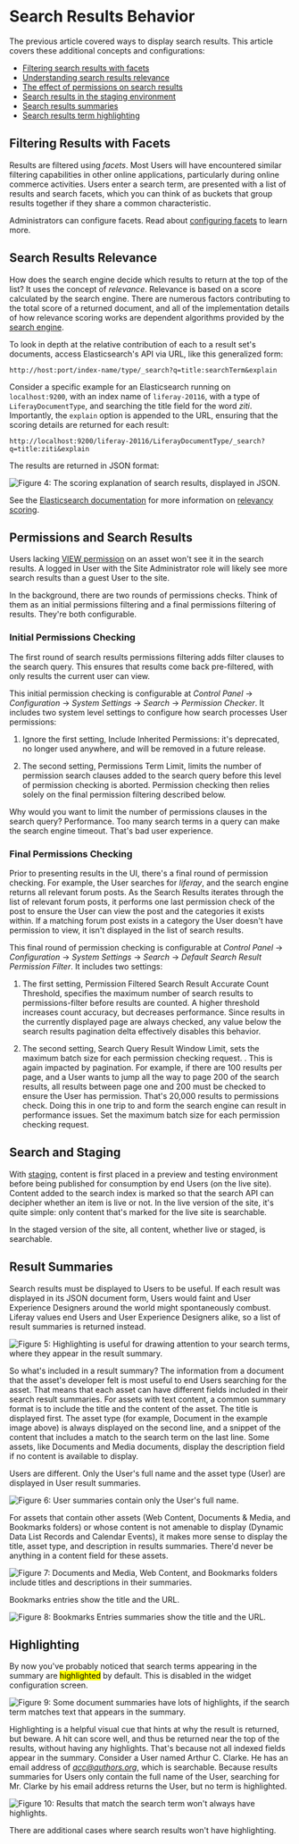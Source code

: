 # Search Results Behavior

The previous article covered ways to display search results. This
article covers these additional concepts and configurations: 

- [Filtering search results with facets](#filtering-results-with-facets)
- [Understanding search results relevance](#search-results-relevance)
- [The effect of permissions on search results](#permissions-and-search-results)
- [Search results in the staging environment](#search-and-staging)
- [Search results summaries](#result-summaries)
- [Search results term highlighting](#highlighting)

## Filtering Results with Facets [](id=filtering-results-with-facets)

Results are filtered using *facets*. Most Users will have encountered similar
filtering capabilities in other online applications, particularly during online
commerce activities. Users enter a search term, are presented with a list of
results and search facets, which you can think of as buckets that group results
together if they share a common characteristic.

Administrators can configure facets. Read about 
[configuring facets](/discover/portal/-/knowledge_base/7-1/configuring-facets) 
to learn more.

## Search Results Relevance [](id=search-results-relevance)

How does the search engine decide which results to return at the top of the
list? It uses the concept of *relevance*. Relevance is based on a score
calculated by the search engine. There are numerous factors contributing to the
total score of a returned document, and all of the implementation details of how
relevance scoring works are dependent algorithms provided by the 
[search engine](https://www.elastic.co/guide/en/elasticsearch/guide/current/relevance-intro.html#relevance-intro).

To look in depth at the relative contribution of each to a result set's
documents, access Elasticsearch's API via URL, like this generalized form:

    http://host:port/index-name/type/_search?q=title:searchTerm&explain

Consider a specific example for an Elasticsearch running on `localhost:9200`,
with an index name of `liferay-20116`, with a type of `LiferayDocumentType`, and
searching the title field for the word *ziti*. Importantly, the `explain`
option is appended to the URL, ensuring that the scoring details are returned
for each result:

    http://localhost:9200/liferay-20116/LiferayDocumentType/_search?q=title:ziti&explain

The results are returned in JSON format:

![Figure 4: The scoring explanation of search results, displayed in JSON.](../../images/search-results-scoring-json.png)

See the 
[Elasticsearch documentation](https://www.elastic.co/guide/en/elasticsearch/guide/current/scoring-theory.html#tfidf) 
for more information on 
[relevancy scoring](https://www.elastic.co/guide/en/elasticsearch/guide/current/relevance-intro.html#relevance-intro).

## Permissions and Search Results [](id=permissions-and-search-results)

Users lacking
[VIEW permission](/discover/portal/-/knowledge_base/7-1/roles-and-permissions) 
on an asset won't see it in the search results. A logged in User with the Site
Administrator role will likely see more search results than a guest User to the
site. 

In the background, there are two rounds of permissions checks. Think of them as
an initial permissions filtering and a final permissions filtering of results.
They're both configurable.

### Initial Permissions Checking

The first round of search results permissions filtering adds filter clauses to
the search query. This ensures that results come back pre-filtered, with only
results the current user can view.

This initial permission checking is configurable at *Control Panel* &rarr;
*Configuration* &rarr; *System Settings* &rarr; *Search* &rarr; *Permission
Checker*. It includes two system level settings to configure how search
processes User permissions:

1.  Ignore the first setting, Include Inherited Permissions: it's deprecated,
    no longer used anywhere, and will be removed in a future release.

2.  The second setting, Permissions Term Limit, limits the number of permission
    search clauses added to the search query before this level of permission
    checking is aborted. Permission checking then relies solely on the final
    permission filtering described below.

Why would you want to limit the number of permissions clauses in the search
query? Performance. Too many search terms in a query can make the search engine
timeout. That's bad user experience.

### Final Permissions Checking

Prior to presenting results in the UI, there's a final round of permission
checking. For example, the User searches for *liferay*, and the search engine
returns all relevant forum posts. As the Search Results iterates through the
list of relevant forum posts, it performs one last permission check of the post
to ensure the User can view the post and the categories it exists within. If a
matching forum post exists in a category the User doesn't have permission to
view, it isn't displayed in the list of search results.

This final round of permission checking is configurable at *Control Panel*
&rarr; *Configuration* &rarr; *System Settings* &rarr; *Search* &rarr; *Default
Search Result Permission Filter*. It includes two settings:

1.  The first setting, Permission Filtered Search Result Accurate Count
    Threshold, specifies the maximum number of search results to
    permissions-filter before results are counted. A higher threshold increases
    count accuracy, but decreases performance. Since results in the currently
    displayed page are always checked, any value below the search results
    pagination delta effectively disables this behavior.

2.  The second setting, Search Query Result Window Limit, sets the maximum batch
    size for each permission checking request. <!-- OR limits the number of
    results to include in each permission checked request/response cycle to and
    from the search engine-->. This is again impacted by pagination. For
    example, if there are 100 results per page, and a User wants to jump all the
    way to page 200 of the search results, all results between page one and 200
    must be checked to ensure the User has permission. That's 20,000 results to
    permissions check. Doing this in one trip to and form the search engine can
    result in performance issues. Set the maximum batch size for each permission
    checking request. 

## Search and Staging [](id=search-and-staging)

With
[staging](/discover/portal/-/knowledge_base/7-1/staging-content-for-publication),
content is first placed in a preview and testing environment before being
published for consumption by end Users (on the live site). Content added to the
search index is marked so that the search API can decipher whether an item is
live or not. In the live version of the site, it's quite simple: only content
that's marked for the live site is searchable. 

In the staged version of the site, all content, whether live or staged, is
searchable.

## Result Summaries [](id=result-summaries)

Search results must be displayed to Users to be useful. If each result was
displayed in its JSON document form, Users would faint and User Experience
Designers around the world might spontaneously combust. Liferay values end Users
and User Experience Designers alike, so a list of result summaries is returned
instead. 

![Figure 5: Highlighting is useful for drawing attention to your search terms,
where they appear in the result summary.](../../images/search-highlight-summary.png)

So what's included in a result summary? The information from a document that the
asset's developer felt is most useful to end Users searching for the asset.
That means that each asset can have different fields included in their search
result summaries. For assets with text content, a common summary format is to
include the title and the content of the asset. The title is displayed first.
The asset type (for example, Document in the example image above) is always
displayed on the second line, and a snippet of the content that includes a match
to the search term on the last line. Some assets, like Documents and Media
documents, display the description field if no content is available to display.

Users are different. Only the User's full name and the asset type (User) are
displayed in User result summaries.

![Figure 6: User summaries contain only the User's full name.](../../images/search-User.png)

For assets that contain other assets (Web Content, Documents & Media, and
Bookmarks folders) or whose content is not amenable to display (Dynamic Data
List Records and Calendar Events), it makes more sense to display the title,
asset type, and description in results summaries. There'd never be anything in a
content field for these assets.

![Figure 7: Documents and Media, Web Content, and Bookmarks folders include
titles and descriptions in their summaries.](../../images/search-folder.png)

Bookmarks entries show the title and the URL.

![Figure 8: Bookmarks Entries summaries show the title and the URL.](../../images/search-bookmarks.png)

## Highlighting [](id=highlighting)

By now you've probably noticed that search terms appearing in the summary are
<mark>highlighted</mark> by default. This is disabled in the widget
configuration screen. 

![Figure 9: Some document summaries have lots of highlights, if the search term matches text that appears in the summary.](../../images/search-highlights.png)

Highlighting is a helpful visual cue that hints at why the result is returned,
but beware. A hit can score well, and thus be returned near the top of the
results, without having any highlights. That's because not all indexed fields
appear in the summary. Consider a User named Arthur C. Clarke. He has an email
address of *acc@authors.org*, which is searchable. Because results summaries for
Users only contain the full name of the User, searching for Mr. Clarke by his
email address returns the User, but no term is highlighted. 

![Figure 10: Results that match the search term won't always have highlights.](../../images/search-no-highlights.png)

There are additional cases where search results won't have highlighting.

